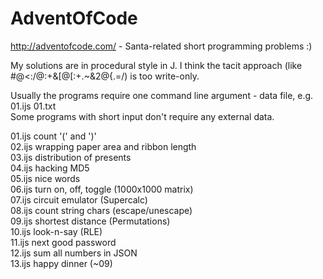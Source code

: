 # AdventOfCode

http://adventofcode.com/ - Santa-related short programming problems :)

My solutions are in procedural style in J. I think the tacit approach (like #@<:/@:+&[@[:+.~&2@{.=/) is too write-only.

Usually the programs require one command line argument - data file, e.g. 01.ijs 01.txt  
Some programs with short input don't require any external data.

01.ijs count '(' and ')'  
02.ijs wrapping paper area and ribbon length  
03.ijs distribution of presents  
04.ijs hacking MD5  
05.ijs nice words  
06.ijs turn on, off, toggle (1000x1000 matrix)  
07.ijs circuit emulator (Supercalc)  
08.ijs count string chars (escape/unescape)  
09.ijs shortest distance (Permutations)  
10.ijs look-n-say (RLE)  
11.ijs next good password  
12.ijs sum all numbers in JSON  
13.ijs happy dinner (~09)  
